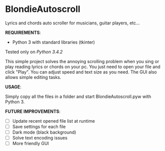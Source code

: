 # BlondieAutoscroll
Lyrics and chords auto scroller for musicians, guitar players, etc...

**REQUIREMENTS**:
- Python 3 with standard libraries (tkinter)

Tested only on *Python 3.4.2*

This simple project solves the annoying scrolling problem when you sing or play reading lyrics or chords on your pc.
You just need to open your file and click "Play". You can adjust speed and text size as you need.
The GUI also allows simple editing tasks.

**USAGE**:

Simply copy all the files in a folder and start BlondieAutoscroll.pyw with Python 3.

**FUTURE IMPROVEMENTS**:
- [ ] Update recent opened file list at runtime
- [ ] Save settings for each file
- [ ] Dark mode (black background)
- [ ] Solve text encoding issues
- [ ] More friendly GUI
